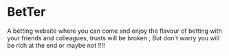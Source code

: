 # BetTer
A betting website where you can come and enjoy the flavour of betting with your friends and colleagues, trusts will be broken , But don't worry you will be rich at the end or maybe not !!!! 
